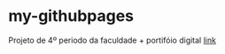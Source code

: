 # my-githubpages
Projeto de 4º periodo da faculdade + portifóio digital
[link](https://sergioyi.github.io/my-githubpages/index.html)

